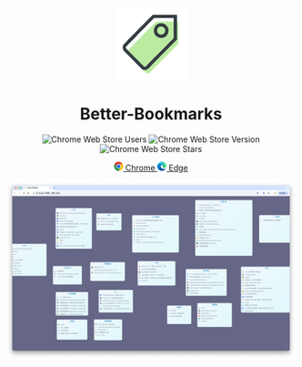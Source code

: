 <div align="center">

<img src="./icons/icon.png" width="128"/>

# Better-Bookmarks

![Chrome Web Store Users](https://img.shields.io/chrome-web-store/users/ieahkhpkiipfkiecndclbbfjfhceiknh)
![Chrome Web Store Version](https://img.shields.io/chrome-web-store/v/ieahkhpkiipfkiecndclbbfjfhceiknh)
![Chrome Web Store Stars](https://img.shields.io/chrome-web-store/stars/ieahkhpkiipfkiecndclbbfjfhceiknh)

</div>

<div align="center">
<p>
    <a href="https://chromewebstore.google.com/detail/ieahkhpkiipfkiecndclbbfjfhceiknh?utm_source=item-share-cb" target="_blank">
    <img src="./images/chrome.png" width="16" /> Chrome 
  </a>

  <a href="https://chromewebstore.google.com/detail/ieahkhpkiipfkiecndclbbfjfhceiknh?utm_source=item-share-cb" target="_blank">
    <img src="./images/edge.png" width="16" /> Edge 
  </a>
</p>

 <img src="./images/demo.png"/>
